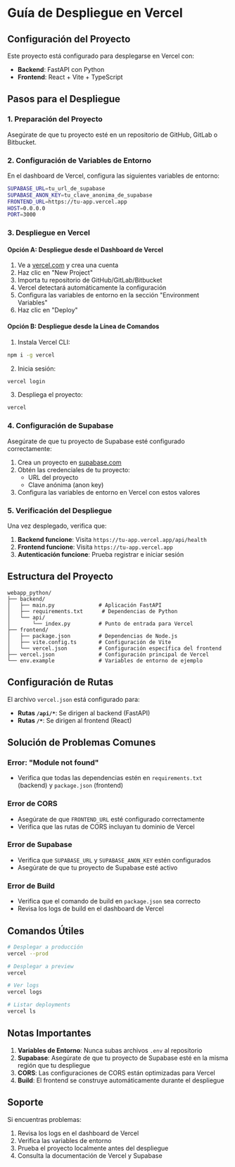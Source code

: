 # Guía de Despliegue en Vercel

## Configuración del Proyecto

Este proyecto está configurado para desplegarse en Vercel con:
- **Backend**: FastAPI con Python
- **Frontend**: React + Vite + TypeScript

## Pasos para el Despliegue

### 1. Preparación del Proyecto

Asegúrate de que tu proyecto esté en un repositorio de GitHub, GitLab o Bitbucket.

### 2. Configuración de Variables de Entorno

En el dashboard de Vercel, configura las siguientes variables de entorno:

```bash
SUPABASE_URL=tu_url_de_supabase
SUPABASE_ANON_KEY=tu_clave_anonima_de_supabase
FRONTEND_URL=https://tu-app.vercel.app
HOST=0.0.0.0
PORT=3000
```

### 3. Despliegue en Vercel

#### Opción A: Despliegue desde el Dashboard de Vercel

1. Ve a [vercel.com](https://vercel.com) y crea una cuenta
2. Haz clic en "New Project"
3. Importa tu repositorio de GitHub/GitLab/Bitbucket
4. Vercel detectará automáticamente la configuración
5. Configura las variables de entorno en la sección "Environment Variables"
6. Haz clic en "Deploy"

#### Opción B: Despliegue desde la Línea de Comandos

1. Instala Vercel CLI:
```bash
npm i -g vercel
```

2. Inicia sesión:
```bash
vercel login
```

3. Despliega el proyecto:
```bash
vercel
```

### 4. Configuración de Supabase

Asegúrate de que tu proyecto de Supabase esté configurado correctamente:

1. Crea un proyecto en [supabase.com](https://supabase.com)
2. Obtén las credenciales de tu proyecto:
   - URL del proyecto
   - Clave anónima (anon key)
3. Configura las variables de entorno en Vercel con estos valores

### 5. Verificación del Despliegue

Una vez desplegado, verifica que:

1. **Backend funcione**: Visita `https://tu-app.vercel.app/api/health`
2. **Frontend funcione**: Visita `https://tu-app.vercel.app`
3. **Autenticación funcione**: Prueba registrar e iniciar sesión

## Estructura del Proyecto

```
webapp_python/
├── backend/
│   ├── main.py              # Aplicación FastAPI
│   ├── requirements.txt      # Dependencias de Python
│   └── api/
│       └── index.py         # Punto de entrada para Vercel
├── frontend/
│   ├── package.json         # Dependencias de Node.js
│   ├── vite.config.ts       # Configuración de Vite
│   └── vercel.json          # Configuración específica del frontend
├── vercel.json              # Configuración principal de Vercel
└── env.example              # Variables de entorno de ejemplo
```

## Configuración de Rutas

El archivo `vercel.json` está configurado para:

- **Rutas `/api/*`**: Se dirigen al backend (FastAPI)
- **Rutas `/*`**: Se dirigen al frontend (React)

## Solución de Problemas Comunes

### Error: "Module not found"
- Verifica que todas las dependencias estén en `requirements.txt` (backend) y `package.json` (frontend)

### Error de CORS
- Asegúrate de que `FRONTEND_URL` esté configurado correctamente
- Verifica que las rutas de CORS incluyan tu dominio de Vercel

### Error de Supabase
- Verifica que `SUPABASE_URL` y `SUPABASE_ANON_KEY` estén configurados
- Asegúrate de que tu proyecto de Supabase esté activo

### Error de Build
- Verifica que el comando de build en `package.json` sea correcto
- Revisa los logs de build en el dashboard de Vercel

## Comandos Útiles

```bash
# Desplegar a producción
vercel --prod

# Desplegar a preview
vercel

# Ver logs
vercel logs

# Listar deployments
vercel ls
```

## Notas Importantes

1. **Variables de Entorno**: Nunca subas archivos `.env` al repositorio
2. **Supabase**: Asegúrate de que tu proyecto de Supabase esté en la misma región que tu despliegue
3. **CORS**: Las configuraciones de CORS están optimizadas para Vercel
4. **Build**: El frontend se construye automáticamente durante el despliegue

## Soporte

Si encuentras problemas:
1. Revisa los logs en el dashboard de Vercel
2. Verifica las variables de entorno
3. Prueba el proyecto localmente antes del despliegue
4. Consulta la documentación de Vercel y Supabase 